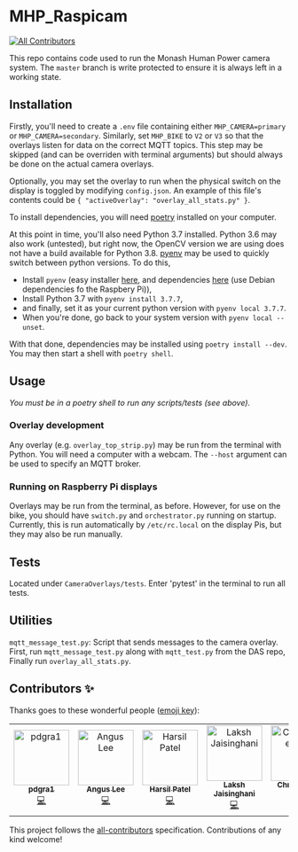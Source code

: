 # MHP_Raspicam
[![All Contributors](https://img.shields.io/badge/all_contributors-5-orange.svg?style=flat-square)](#contributors)

This repo contains code used to run the Monash Human Power camera system. The `master` branch is write protected to ensure it is always left in a working state.

## Installation

Firstly, you'll need to create a `.env` file containing either `MHP_CAMERA=primary` or `MHP_CAMERA=secondary`. Similarly, set `MHP_BIKE` to `V2` or `V3` so that the overlays listen for data on the correct MQTT topics. This step may be skipped (and can be overriden with terminal arguments) but should always be done on the actual camera overlays.

Optionally, you may set the overlay to run when the physical switch on the display is toggled by modifying `config.json`. An example of this file's contents could be `{ "activeOverlay": "overlay_all_stats.py" }`.

To install dependencies, you will need [poetry](https://python-poetry.org/docs/#installation) installed on your computer.

At this point in time, you'll also need Python 3.7 installed. Python 3.6 may also work (untested), but right now, the OpenCV version we are using does not have a build available for Python 3.8. [pyenv](https://github.com/pyenv/pyenv) may be used to quickly switch between python versions. To do this,
- Install `pyenv` (easy installer [here](https://github.com/pyenv/pyenv-installer), and dependencies [here](https://github.com/pyenv/pyenv/wiki/Common-build-problems) (use Debian dependencies fo the Raspbery Pi)),
- Install Python 3.7 with `pyenv install 3.7.7`,
- and finally, set it as your current python version with `pyenv local 3.7.7`.
- When you're done, go back to your system version with `pyenv local --unset`.

With that done, dependencies may be installed using `poetry install --dev`. You may then start a shell with `poetry shell`.

## Usage

*You must be in a poetry shell to run any scripts/tests (see above).*

### Overlay development

Any overlay (e.g. `overlay_top_strip.py`) may be run from the terminal with Python. You will need a computer with a webcam. The `--host` argument can be used to specify an MQTT broker.

### Running on Raspberry Pi displays

Overlays may be run from the terminal, as before. However, for use on the bike, you should have `switch.py` and `orchestrator.py` running on startup. Currently, this is run automatically by `/etc/rc.local` on the display Pis, but they may also be run manually.

## Tests

Located under `CameraOverlays/tests`. Enter 'pytest' in the terminal to run all tests.

## Utilities
`mqtt_message_test.py`: Script that sends messages to the camera overlay. First, run `mqtt_message_test.py` along with `mqtt_test.py` from the DAS repo, Finally run `overlay_all_stats.py`.

## Contributors ✨

Thanks goes to these wonderful people ([emoji key](https://allcontributors.org/docs/en/emoji-key)):

<!-- ALL-CONTRIBUTORS-LIST:START - Do not remove or modify this section -->
<!-- prettier-ignore -->
<table>
  <tr>
    <td align="center"><a href="https://github.com/pdgra1"><img src="https://avatars3.githubusercontent.com/u/33751672?v=4" width="100px;" alt="pdgra1"/><br /><sub><b>pdgra1</b></sub></a><br /><a href="https://github.com/monash-human-power/raspicam/commits?author=pdgra1" title="Code">💻</a></td>
    <td align="center"><a href="https://khlee.me"><img src="https://avatars3.githubusercontent.com/u/18709969?v=4" width="100px;" alt="Angus Lee"/><br /><sub><b>Angus Lee</b></sub></a><br /><a href="https://github.com/monash-human-power/raspicam/commits?author=khanguslee" title="Code">💻</a></td>
    <td align="center"><a href="https://twitter.com/harsilspatel"><img src="https://avatars1.githubusercontent.com/u/25992839?v=4" width="100px;" alt="Harsil Patel"/><br /><sub><b>Harsil Patel</b></sub></a><br /><a href="https://github.com/monash-human-power/raspicam/commits?author=harsilspatel" title="Code">💻</a></td>
    <td align="center"><a href="https://github.com/lakshjaisinghani"><img src="https://avatars3.githubusercontent.com/u/45281017?v=4" width="100px;" alt="Laksh Jaisinghani"/><br /><sub><b>Laksh Jaisinghani</b></sub></a><br /><a href="https://github.com/monash-human-power/raspicam/commits?author=lakshjaisinghani" title="Code">💻</a></td>
    <td align="center"><a href="https://github.com/hallgchris"><img src="https://avatars2.githubusercontent.com/u/17876556?v=4" width="100px;" alt="Christopher Hall"/><br /><sub><b>Christopher Hall</b></sub></a><br /><a href="https://github.com/monash-human-power/raspicam/commits?author=hallgchris" title="Code">💻</a></td>
  </tr>
</table>

<!-- ALL-CONTRIBUTORS-LIST:END -->

This project follows the [all-contributors](https://github.com/all-contributors/all-contributors) specification. Contributions of any kind welcome!